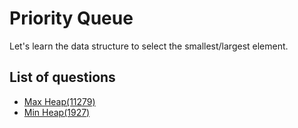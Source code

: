 Priority Queue
==================
Let's learn the data structure to select the smallest/largest element.

List of questions
-------------------

- [Max Heap(11279)](https://github.com/yoru4890/coding_test/blob/main/baekjoon/priority_queue/11279.md)
- [Min Heap(1927)](https://github.com/yoru4890/coding_test/blob/main/baekjoon/priority_queue/1927.md)
